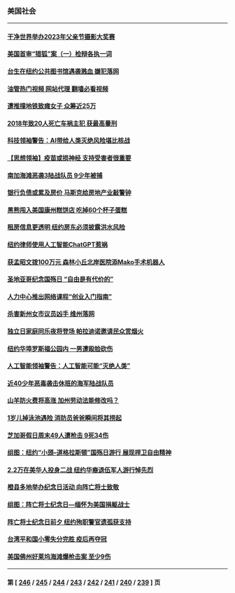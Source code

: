 ### 美国社会
---
#### [干净世界举办2023年父亲节摄影大奖赛](../../pages/ncid1078160/n14007557.md?06020445) 
#### [美国首审“猎狐”案（一）检辩各执一词](../../pages/ncid1078160/n14007837.md?06020445) 
#### [台生在纽约公共图书馆遇袭溅血 嫌犯落网](../../pages/ncid1078160/n14007787.md?06020445) 
#### [油管热门视频 网站代理 翻墙必看视频](http://138.2.39.72:81/youtube.html?epic-marker?06020445)
#### [遭推撞地铁致瘫女子 众筹近25万](../../pages/ncid1078160/n14007778.md?06020445) 
#### [2018年致20人死亡车祸主犯 获最高量刑](../../pages/ncid1078160/n14007782.md?06020445) 
#### [科技领袖警告：AI带给人类灭绝风险堪比核战](../../pages/ncid1078160/n14007585.md?06020445) 
#### [【思想领袖】疫苗或损神经 支持受害者很重要](../../pages/ncid1078160/n13970705.md?06020445) 
#### [南加海滩恶袭3陆战队员 9少年被捕](../../pages/ncid1078160/n14007648.md?06020445) 
#### [银行负债或累及房价 马斯克给房地产业敲警钟](../../pages/ncid1078160/n14007333.md?06020445) 
#### [黑熊闯入美国康州糕饼店 吃掉60个杯子蛋糕](../../pages/ncid1078160/n14007034.md?06020445) 
#### [租房信息更透明 纽约房东必须披露洪水风险](../../pages/ncid1078160/n14007069.md?06020445) 
#### [纽约律师使用人工智能ChatGPT惹祸](../../pages/ncid1078160/n14007067.md?06020445) 
#### [获孟昭文拨100万元 森林小丘北岸医院添Mako手术机器人](../../pages/ncid1078160/n14007080.md?06020445) 
#### [圣地亚哥纪念国殇日 “自由是有代价的”](../../pages/ncid1078160/n14006558.md?06020445) 
#### [人力中心推出网络课程“创业入门指南”](../../pages/ncid1078160/n14007056.md?06020445) 
#### [杀害新州女市议员凶手 维州落网](../../pages/ncid1078160/n14007077.md?06020445) 
#### [独立日家庭同乐夜将登场 帕拉迪诺邀请民众赏烟火](../../pages/ncid1078160/n14007085.md?06020445) 
#### [纽约华埠罗斯福公园内 一男遭殴脸砍伤](../../pages/ncid1078160/n14007071.md?06020445) 
#### [人工智能领袖警告：人工智能可能“灭绝人类”](../../pages/ncid1078160/n14007041.md?06020445) 
#### [近40少年恶毒袭击休班的海军陆战队员](../../pages/ncid1078160/n14006968.md?06020445) 
#### [山羊防火费将高涨 加州劳动法能修改吗？](../../pages/ncid1078160/n14006950.md?06020445) 
#### [1岁儿掉泳池遇险 消防员爸爸瞬间将其捞起](../../pages/ncid1078160/n14006460.md?06020445) 
#### [芝加哥假日周末49人遭枪击 9死34伤](../../pages/ncid1078160/n14006859.md?06020445) 
#### [组图：纽约“小颈–道格拉斯顿”国殇日游行 展现捍卫自由精神](../../pages/ncid1078160/n14006392.md?06020445) 
#### [2.2万在美华人投身二战 纽约华裔退伍军人游行悼先烈](../../pages/ncid1078160/n14006374.md?06020445) 
#### [橙县多地举办纪念日活动 向阵亡将士致敬](../../pages/ncid1078160/n14006441.md?06020445) 
#### [组图：阵亡将士纪念日—缅怀为美国捐躯战士](../../pages/ncid1078160/n14006206.md?06020445) 
#### [阵亡将士纪念日前夕 纽约殉职警官遗孤获支持](../../pages/ncid1078160/n14006288.md?06020445) 
#### [台湾平和国小零失分完胜 疫后再夺冠](../../pages/ncid1078160/n14006367.md?06020445) 
#### [美国佛州好莱坞海滩爆枪击案 至少9伤](../../pages/ncid1078160/n14006266.md?06020445) 

---
#### 第 [ [246](./246.md?06020445) / [245](./245.md?06020445) / [244](./244.md?06020445) / [243](./243.md?06020445) / [242](./242.md?06020445) / [241](./241.md?06020445) / [240](./240.md?06020445) / [239](./239.md?06020445) ] 页
